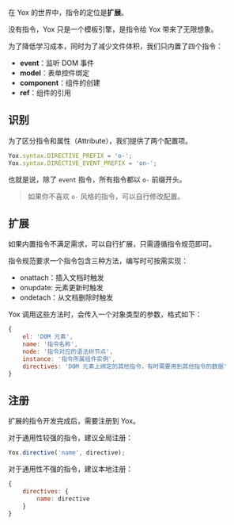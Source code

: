 在 Yox 的世界中，指令的定位是**扩展**。

没有指令，Yox 只是一个模板引擎，是指令给 Yox 带来了无限想象。

为了降低学习成本，同时为了减少文件体积，我们只内置了四个指令：

* **event**：监听 DOM 事件
* **model**：表单控件绑定
* **component**：组件的创建
* **ref**：组件的引用


## 识别

为了区分指令和属性（Attribute），我们提供了两个配置项。

```js
Yox.syntax.DIRECTIVE_PREFIX = 'o-';
Yox.syntax.DIRECTIVE_EVENT_PREFIX = 'on-';
```

也就是说，除了 `event` 指令，所有指令都以 `o-` 前缀开头。

> 如果你不喜欢 `o-` 风格的指令，可以自行修改配置。

## 扩展

如果内置指令不满足需求，可以自行扩展，只需遵循指令规范即可。

指令规范要求一个指令包含三种方法，编写时可按需实现：

* onattach：插入文档时触发
* onupdate: 元素更新时触发
* ondetach：从文档删除时触发

Yox 调用这些方法时，会传入一个对象类型的参数，格式如下：

```javascript
{
    el: 'DOM 元素',
    name: '指令名称',
    node: '指令对应的语法树节点',
    instance: '指令所属组件实例',
    directives: 'DOM 元素上绑定的其他指令，有时需要用到其他指令的数据'
}
```

## 注册

扩展的指令开发完成后，需要注册到 Yox。

对于通用性较强的指令，建议全局注册：

```js
Yox.directive('name', directive);
```

对于通用性不强的指令，建议本地注册：

```js
{
    directives: {
        name: directive
    }
}
```

